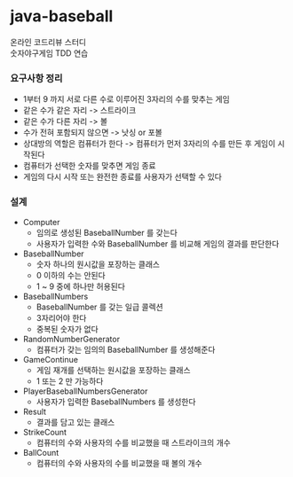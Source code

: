 # java-baseball
온라인 코드리뷰 스터디  
숫자야구게임 TDD 연습

### 요구사항 정리
- 1부터 9 까지 서로 다른 수로 이루어진 3자리의 수를 맞추는 게임
- 같은 수가 같은 자리 -> 스트라이크
- 같은 수가 다른 자리 -> 볼
- 수가 전혀 포함되지 않으면 -> 낫싱 or 포볼
- 상대방의 역할은 컴퓨터가 한다 -> 컴퓨터가 먼저 3자리의 수를 만든 후 게임이 시작된다
- 컴퓨터가 선택한 숫자를 맞추면 게임 종료
- 게임의 다시 시작 또는 완전한 종료를 사용자가 선택할 수 있다

### 설계
- Computer
    - 임의로 생성된 BaseballNumber 를 갖는다
    - 사용자가 입력한 수와 BaseballNumber 를 비교해 게임의 결과를 판단한다
- BaseballNumber
    - 숫자 하나의 원시값을 포장하는 클래스
    - 0 이하의 수는 안된다
    - 1 ~ 9 중에 하나만 허용된다
- BaseballNumbers
    - BaseballNumber 를 갖는 일급 콜렉션
    - 3자리어야 한다
    - 중복된 숫자가 없다
- RandomNumberGenerator
    - 컴퓨터가 갖는 임의의 BaseballNumber 를 생성해준다
- GameContinue
    - 게임 재개를 선택하는 원시값을 포장하는 클래스
    - 1 또는 2 만 가능하다
- PlayerBaseballNumbersGenerator
    - 사용자가 입력한 BaseballNumbers 를 생성한다
- Result
    - 결과를 담고 있는 클래스
- StrikeCount
    - 컴퓨터의 수와 사용자의 수를 비교했을 때 스트라이크의 개수
- BallCount
    - 컴퓨터의 수와 사용자의 수를 비교했을 때 볼의 개수





